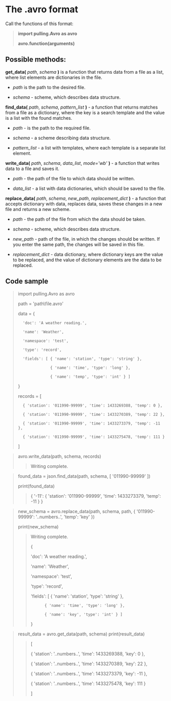 # The .avro format
Call the functions of this format:

> **import pulling.Avro as avro**
>
> **avro.function(arguments)**
## Possible methods:
**get_data(** *path*, *schema* **)** is a function that returns data from a file as a list, where list elements are dictionaries in the file.

 - *path* is the path to the desired file.

 - *schema* - scheme, which describes data structure.


**find_data(** *path*, *schema*, *pattern_list* **)** - a function that returns matches from a file as a dictionary, where the key is a search template and the value is a list with the found matches.

 - *path* - is the path to the required file.

 - *schema* - a scheme describing data structure.

 - *pattern_list* - a list with templates, where each template is a separate list element.


**write_data(** *path*, *schema*, *data_list*, *mode='wb'* **)** - a function that writes data to a file and saves it.

 - *path* - the path of the file to which data should be written.

 - *data_list* - a list with data dictionaries, which should be saved to the file.


**replace_data(** *path*, *schema*, *new_path*, *replacement_dict* **)** - a function that accepts dictionary with data, replaces data, saves these changes in a new file and returns a new scheme.

 - *path* - the path of the file from which the data should be taken.

 - *schema* - scheme, which describes data structure.

 - *new_path* - path of the file, in which the changes should be written. If you enter the same path, the changes will be saved in this file.

 - *replacement_dict* - data dictionary, where dictionary keys are the value to be replaced, and the value of dictionary elements are the data to be replaced.
## Code sample
> import pulling.Avro as avro
>
> path = 'path\\file.avro'
> 
> data = {
>
>       'doc': 'A weather reading.', 
>
>       'name': 'Weather', 
> 
>       'namespace': 'test', 
> 
>       'type': 'record', 
> 
>       'fields': [ { 'name': 'station', 'type': 'string' }, 
> 
>                   { 'name': 'time', 'type': 'long' }, 
>
>                   { 'name': 'temp', 'type': 'int' } ]
> 
> }
>
> records = [
> 
>       { 'station': '011990-99999', 'time': 1433269388, 'temp': 0 }, 
>
>       { 'station': '011990-99999', 'time': 1433270389, 'temp': 22 }, 
>
>       { 'station': '011990-99999', 'time': 1433273379, 'temp': -11 }, 
>
>       { 'station': '011990-99999', 'time': 1433275478, 'temp': 111 }
>
> ]

> avro.write_data(path, schema, records)
>> Writing complete.

> found_data = json.find_data(path, schema, [ '011990-99999' ])
> 
> print(found_data)
>> { '-11': { 'station': '011990-99999', 'time': 1433273379, 'temp': -11 } }

> new_schema = avro.replace_data(path, schema, path, { '011990-99999': '..numbers..', 'temp': 'key' })
> 
> print(new_schema)
>> Writing complete.
>>
>> {
>>
>> 'doc': 'A weather reading.', 
>>
>> 'name': 'Weather', 
>> 
>> 'namespace': 'test', 
>> 
>> 'type': 'record', 
>> 
>> 'fields': [ { 'name': 'station', 'type': 'string' }, 
>> 
>>           { 'name': 'time', 'type': 'long' }, 
>> 
>>           { 'name': 'key', 'type': 'int' } ]
>> 
>> }

> result_data = avro.get_data(path, schema)
> print(result_data)
>> [
>> 
>> { 'station': '..numbers..', 'time': 1433269388, 'key': 0 }, 
>>
>> { 'station': '..numbers..', 'time': 1433270389, 'key': 22 }, 
>>
>> { 'station': '..numbers..', 'time': 1433273379, 'key': -11 }, 
>>
>> { 'station': '..numbers..', 'time': 1433275478, 'key': 111 }
>>
>> ]
